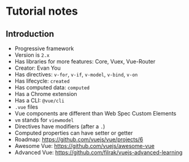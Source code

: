# Tutorial notes

## Introduction

- Progressive framework
- Version is `2.x`
- Has libraries for more features: Core, Vuex, Vue-Router
- Creator: Evan You
- Has directives: `v-for`, `v-if`, `v-model`, `v-bind`, `v-on`
- Has lifecycle: `created`
- Has computed data: `computed`
- Has a Chrome extension
- Has a CLI: `@vue/cli`
- `.vue` files
- Vue components are different than Web Spec Custom Elements
- `vm` stands for `viewmodel`
- Directives have modifiers (after a `.`)
- Computed properties can have setter or getter
- Roadmap: https://github.com/vuejs/vue/projects/6
- Awesome Vue: https://github.com/vuejs/awesome-vue
- Advanced Vue: https://github.com/filrak/vuejs-advanced-learning

